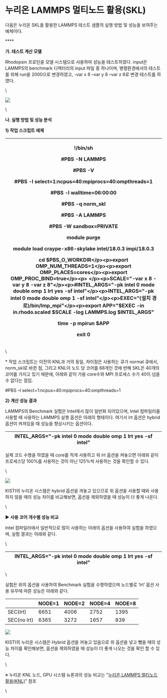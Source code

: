 # 누리온 LAMMPS 멀티노드 활용(SKL)

다음은 누리온 SKL을 활용한 LAMMPS 테스트 샘플의 실행 방법 및 성능을 보여주는 예제이다.

&#x20;****&#x20;

**가. 테스트 계산 모델**

Rhodopsin 프로틴을 모델 시스템으로 사용하여 성능을 테스트하였다. input은 LAMMPS의 benchmark 디렉터리의 input 파일 중 하나이며, 병렬환경에서의 테스트를 위해 run을 2000으로 변경하였고, -var x 8 –var y 8 –var z 8로 변경 테스트를 하였다.&#x20;

\


[![](https://t1.daumcdn.net/cfile/tistory/99E949345DB78A7E2E)](https://t1.daumcdn.net/cfile/tistory/99E949345DB78A7E2E?original)

\


**나. 실행 방법 및 성능 분석**

**1) 작업 스크립트 예제**

| <p>!/bin/sh</p><p>#PBS -N LAMMPS</p><p>#PBS -V</p><p>#PBS -l select=1:ncpus=40:mpiprocs=40:ompthreads=1</p><p>#PBS -l walltime=06:00:00</p><p>#PBS -q norm_skl</p><p>#PBS -A LAMMPS</p><p>#PBS -W sandbox=PRIVATE</p><p> </p><p>module purge</p><p>module load craype-x86-skylake intel/18.0.3 impi/18.0.3</p><p> </p><p>cd $PBS_O_WORKDIR</p><p>export OMP_NUM_THREADS=1</p><p>export OMP_PLACES=cores</p><p>export OMP_PROC_BIND=true</p><p> </p><p>SCALE="-var x 8 -var y 8 -var z 8"</p><p>#INTEL_ARGS="-pk intel 0 mode double omp 1 lrt yes -sf intel"</p><p>INTEL_ARGS="-pk intel 0 mode double omp 1 -sf intel"</p><p>EXEC="{설치 경로}/bin/lmp_mpi"</p><p>export APP="$EXEC -in in.rhodo.scaled $SCALE -log LAMMPS.log $INTEL_ARGS"</p><p> </p><p>time -p mpirun $APP</p><p>exit 0</p> |
| ------------------------------------------------------------------------------------------------------------------------------------------------------------------------------------------------------------------------------------------------------------------------------------------------------------------------------------------------------------------------------------------------------------------------------------------------------------------------------------------------------------------------------------------------------------------------------------------------------------------------------------------------------------------------------------------------------------------------------------------------------------------------------------------- |

\


\* 작업 스크립트는 이전의 KNL과 거의 동일, 차이점은 사용하는 큐가 normal 큐에서, norm\_skl로 바뀐 점, 그리고 KNL이 노드 당 코어를 68개인 것에 반해 SKL은 40개의 코어를 가지고 있기 때문에, 아래와 같이 가용 core수와 MPI 프로세스 수가 40이 넘을 수 없다는 점임.&#x20;

\#PBS –l select=1:ncpus=40:mpiprocs=40:ompthreads=1

&#x20;

**2) 계산 성능 결과**

LAMMPS의 Benchmark 실험은 Intel에서 많이 일반화 되어있으며,  Intel 컴파일러를 사용할 때 사용하는 LAMMPS 실행 옵션은 아래의 형태이다. 여기서 lrt 옵션은 hybrid 옵션이 켜져있을 때 성능을 향상시키는 옵션이다.

| INTEL\_ARGS="-pk intel 0 mode double omp 1 lrt yes -sf intel" |
| ------------------------------------------------------------- |

&#x20;실제 코드 수행을 하였을 때 core를 적게 사용하고 위 lrt 옵션을 켜놓으면 아래와 같이 프로세스당 100%를 사용하는 것이 아닌 125%씩 사용하는 것을 확인할 수 있다.

\


![](https://t1.daumcdn.net/cfile/tistory/99B5AD4D5DBBBB4605)

KISTI의 누리온 시스템은 hybrid 옵션을 꺼놓고 있으므로 위 옵션을 사용할 때와 사용하지 않을 때의 성능 차이를 비교해보면, 옵션을 제외하였을 때 성능이 더 좋게 나온다.

\


**▶ 사용 코어 개수별 성능 비교**

Intel 컴파일러에서 일반적으로 많이 사용하는 아래의 옵션을 사용하여 실험을 하였으며, 실험 결과는 아래와 같다.

\


| INTEL\_ARGS="-pk intel 0 mode double omp 1 lrt yes -sf intel"  |
| -------------------------------------------------------------- |

\


실험은 위의 옵션을 사용하여 Benchmark 실험을 수행하였으며 노드별로 ‘lrt’ 옵션 사용 유무에 따른 성능은 아래와 같다.

&#x20;

| 　           | NODE=1 | NODE=2 | NODE=4 | NODE=8 |
| ----------- | ------ | ------ | ------ | ------ |
| SEC(lrt)    | 6651   | 4006   | 2752   | 1395   |
| SEC(no lrt) | 6365   | 3272   | 1657   | 839    |

![](https://t1.daumcdn.net/cfile/tistory/99BDBF445DBBBBB619)

KISTI의 누리온 시스템은 Hybrid 옵션을 꺼놓고 있음으로 위 옵션을 넣고 뺐을 때의 성능 차이를 확인해보면, 옵션을 제외하였을 때 성능이 더 좋게 나오는 것을 확인 할 수 있다.

\


※ 누리온 KNL 노드, GPU 시스템 뉴론과의 성능 비교는 "[누리온 LAMMPS](https://blog.ksc.re.kr/169)[ ](https://blog.ksc.re.kr/169)[멀티노드 활용](https://blog.ksc.re.kr/169)[(](https://blog.ksc.re.kr/169)[KNL)](https://blog.ksc.re.kr/169)" 참조

\
